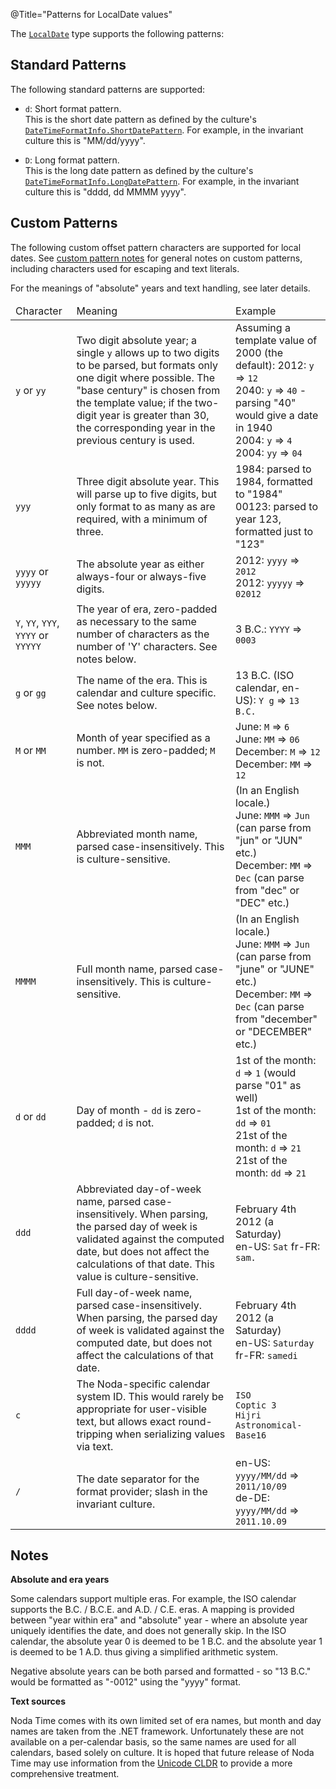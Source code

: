 @Title="Patterns for LocalDate values"

The [`LocalDate`](noda-type://NodaTime.LocalDate) type supports the following patterns:

Standard Patterns
-----------------

The following standard patterns are supported:

- `d`: Short format pattern.  
  This is the short date pattern as defined by the culture's [`DateTimeFormatInfo.ShortDatePattern`](http://msdn.microsoft.com/en-us/library/system.globalization.datetimeformatinfo.shortdatepattern.aspx).
  For example, in the invariant culture this is "MM/dd/yyyy".

- `D`: Long format pattern.  
  This is the long date pattern as defined by the culture's [`DateTimeFormatInfo.LongDatePattern`](http://msdn.microsoft.com/en-us/library/system.globalization.datetimeformatinfo.longdatepattern.aspx).
  For example, in the invariant culture this is "dddd, dd MMMM yyyy".

Custom Patterns
---------------

The following custom offset pattern characters are supported for local dates. See [custom pattern notes](text#custom-patterns)
for general notes on custom patterns, including characters used for escaping and text literals.

For the meanings of "absolute" years and text handling, see later details.

<table>
  <thead>
    <tr>
      <td class="pattern-char">Character</td>
      <td class="pattern-description">Meaning</td>
      <td class="pattern-example">Example</td>
    </tr>
  </thead>
  <tbody>
    <tr>
      <td><code>y</code> or <code>yy</code></td>
      <td>
        Two digit absolute year; a single <code>y</code> allows up to two digits to be parsed,
		but formats only one digit where possible. The "base century" is chosen from the template
		value; if the two-digit year is greater than 30, the corresponding year in the previous
		century is used.
      </td>
      <td>
	    Assuming a template value of 2000 (the default):
        2012: <code>y</code> => <code>12</code> <br />
        2040: <code>y</code> => <code>40</code> - parsing "40" would give a date in 1940 <br />
        2004: <code>y</code> => <code>4</code> <br />
        2004: <code>yy</code> => <code>04</code> <br />
      </td>
    </tr>
    <tr>
      <td><code>yyy</code></td>
      <td>
        Three digit absolute year. This will parse up to five digits, but only format to as many as are
		required, with a minimum of three.
      </td>
      <td>
	    1984: parsed to 1984, formatted to "1984" <br />
		00123: parsed to year 123, formatted just to "123" <br />
      </td>
    </tr>
    <tr>
      <td><code>yyyy</code> or <code>yyyyy</code></td>
      <td>
        The absolute year as either always-four or always-five digits.
      </td>
      <td>
        2012: <code>yyyy</code> => <code>2012</code> <br />
        2012: <code>yyyyy</code> => <code>02012</code> <br />
      </td>
    </tr>
	<tr>
	  <td><code>Y</code>, <code>YY</code>, <code>YYY</code>, <code>YYYY</code> or <code>YYYYY</code>
	  <td>
	    The year of era, zero-padded as necessary to the same number of characters as the number of 'Y' characters.
		See notes below.
      </td>
	  <td>
	    3 B.C.: <code>YYYY</code> => <code>0003</code>
	  </td>
	</tr>
	<tr>
	  <td><code>g</code> or <code>gg</code></td>
	  <td>
	    The name of the era. This is calendar and culture specific. See notes below.
	  </td>
	  <td>
	    13 B.C. (ISO calendar, en-US): <code>Y g</code> => <code>13 B.C.</code>
	  </td>
	</tr>
    <tr>
      <td><code>M</code> or <code>MM</code></td>
      <td>
        Month of year specified as a number. <code>MM</code> is zero-padded; <code>M</code> is not.
      </td>
      <td>
	    June: <code>M</code> => <code>6</code> <br />
	    June: <code>MM</code> => <code>06</code> <br />
	    December: <code>M</code> => <code>12</code> <br />
	    December: <code>MM</code> => <code>12</code> <br />
      </td>
    </tr>
    <tr>
      <td><code>MMM</code></td>
      <td>
	    Abbreviated month name, parsed case-insensitively. This is culture-sensitive.
      </td>
      <td>
	    (In an English locale.) <br />
	    June: <code>MMM</code> => <code>Jun</code> (can parse from "jun" or "JUN" etc.)<br />
	    December: <code>MM</code> => <code>Dec</code> (can parse from "dec" or "DEC" etc.)<br />
      </td>
    </tr>
    <tr>
      <td><code>MMMM</code></td>
      <td>
	    Full month name, parsed case-insensitively. This is culture-sensitive.
      </td>
      <td>
	    (In an English locale.) <br />
	    June: <code>MMM</code> => <code>Jun</code> (can parse from "june" or "JUNE" etc.)<br />
	    December: <code>MM</code> => <code>Dec</code> (can parse from "december" or "DECEMBER" etc.)<br />
      </td>
    </tr>
	<tr>
      <td><code>d</code> or <code>dd</code></td>
      <td>
        Day of month - <code>dd</code> is zero-padded; <code>d</code> is not.
      </td>
      <td>
	    1st of the month: <code>d</code> => <code>1</code> (would parse "01" as well)<br />
	    1st of the month: <code>dd</code> => <code>01</code><br />
	    21st of the month: <code>d</code> => <code>21</code><br />
	    21st of the month: <code>dd</code> => <code>21</code><br />
      </td>
	</tr>
    <tr>
      <td><code>ddd</code></td>
      <td>
	    Abbreviated day-of-week name, parsed case-insensitively. When parsing, the parsed day of week
		is validated against the computed date, but does not affect the calculations of that date.
		This value is culture-sensitive.
	  </td>
      <td>
	    February 4th 2012 (a Saturday)<br />
		en-US: <code>Sat</code>
		fr-FR: <code>sam.</code>
      </td>
    </tr>
    <tr>
      <td><code>dddd</code></td>
      <td>
	    Full day-of-week name, parsed case-insensitively. When parsing, the parsed day of week
		is validated against the computed date, but does not affect the calculations of that date.
      </td>
      <td>
	    February 4th 2012 (a Saturday)<br />
		en-US: <code>Saturday</code>
		fr-FR: <code>samedi</code>
      </td>
    </tr>
    <tr>
      <td><code>c</code></td>
      <td>
        The Noda-specific calendar system ID. This would rarely be appropriate
		for user-visible text, but allows exact round-tripping when serializing values via text.
      </td>
      <td><code>ISO</code><br />
	      <code>Coptic 3</code><br />
		  <code>Hijri Astronomical-Base16</code></td>
    </tr>
    <tr>
      <td><code>/</code></td>
      <td>
        The date separator for the format provider; slash in the invariant culture.
      </td>
      <td>en-US: <code>yyyy/MM/dd</code> => <code>2011/10/09</code><br />
          de-DE: <code>yyyy/MM/dd</code> => <code>2011.10.09</code></td>
    </tr>
  </tbody>
    
</table>

Notes
-----

**Absolute and era years**

Some calendars support multiple eras. For example, the ISO calendar supports the B.C. / B.C.E. and A.D. / C.E. eras.
A mapping is provided between "year within era" and "absolute" year - where an absolute year uniquely identifies the date,
and does not generally skip. In the ISO calendar, the absolute year 0 is deemed to be 1 B.C. and the absolute year 1 is
deemed to be 1 A.D. thus giving a simplified arithmetic system.

Negative absolute years can be both parsed and formatted - so "13 B.C." would be formatted as "-0012" using the "yyyy" format.

**Text sources**

Noda Time comes with its own limited set of era names, but month and day names are taken from the .NET framework.
Unfortunately these are not available on a per-calendar basis, so the same names are used for all calendars, based solely
on culture. It is hoped that future release of Noda Time may use information from the [Unicode CLDR](http://cldr.unicode.org/)
to provide a more comprehensive treatment.
